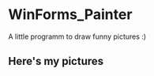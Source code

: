 # WinForms_Painter
A little programm to draw funny pictures :)

## Here's my pictures
[](https://github.com/FantaCola49/WinForms_Painter/blob/master/Lab%2029-30/DemoPict/1.png)

[](https://github.com/FantaCola49/WinForms_Painter/blob/master/Lab%2029-30/DemoPict/2.png)
